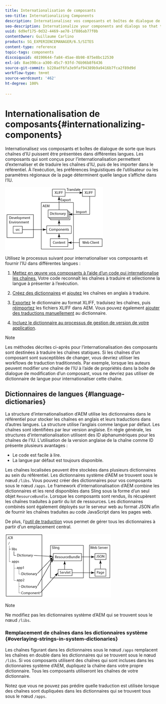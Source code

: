 ```yaml
---
title: Internationalisation de composants
seo-title: Internationalizing Components
description: Internationalisez vos composants et boîtes de dialogue de sorte que leurs chaînes d’IU puissent être présentées dans différentes langues.
seo-description: Internationalize your components and dialogs so that their UI strings can be presented in different languages
uuid: 6d9ef175-0d32-4469-ae78-1f886ab77f0b
contentOwner: Guillaume Carlino
products: SG_EXPERIENCEMANAGER/6.5/SITES
content-type: reference
topic-tags: components
discoiquuid: 48190644-fa84-45ae-8b98-875e8bc12530
exl-id: 8ae398ca-a300-45c7-93fd-76b96b8f6436
source-git-commit: b220adf6fa3e9faf94389b9a9416b7fca2f89d9d
workflow-type: tm+mt
source-wordcount: '462'
ht-degree: 100%

---
```


# Internationalisation de composants{#internationalizing-components}

Internationalisez vos composants et boîtes de dialogue de sorte que leurs chaînes d’IU puissent être présentées dans différentes langues. Les composants qui sont conçus pour l’internationalisation permettent d’externaliser et de traduire les chaînes d’IU, puis de les importer dans le référentiel. À l’exécution, les préférences linguistiques de l’utilisateur ou les paramètres régionaux de la page déterminent quelle langue s’affiche dans l’IU.

![chlimage_1-9](assets/chlimage_1-9a.png)

Utilisez le processus suivant pour internationaliser vos composants et fournir l’IU dans différentes langues :

1. [Mettez en œuvre vos composants à l’aide d’un code qui internationalise les chaînes.](/help/sites-developing/i18n-dev.md) Votre code reconnaît les chaînes à traduire et sélectionne la langue à présenter à l’exécution.
1. [Créez des dictionnaires](/help/sites-developing/i18n-translator.md#creating-a-dictionary) et [ajoutez](/help/sites-developing/i18n-translator.md#adding-changing-and-removing-strings) les chaînes en anglais à traduire.

1. [Exportez](/help/sites-developing/i18n-translator.md#exporting-a-dictionary) le dictionnaire au format XLIFF, traduisez les chaînes, puis [réimportez](/help/sites-developing/i18n-translator.md#importing-a-dictionary) les fichiers XLIFF dans AEM. Vous pouvez également [ajouter des traductions manuellement](/help/sites-developing/i18n-translator.md#editing-translated-strings) au dictionnaire.

1. [Incluez le dictionnaire au processus de gestion de version de votre application](/help/sites-developing/i18n-translator.md#publishing-dictionaries).

>[!NOTE]
>
>Les méthodes décrites ci-après pour l’internationalisation des composants sont destinées à traduire les chaînes statiques. Si les chaînes d’un composant sont susceptibles de changer, vous devriez utiliser les workflows de traduction traditionnels. Par exemple, lorsque les auteurs peuvent modifier une chaîne de l’IU à l’aide de propriétés dans la boîte de dialogue de modification d’un composant, vous ne devriez pas utiliser de dictionnaire de langue pour internationaliser cette chaîne.

## Dictionnaires de langues {#language-dictionaries}

La structure d’internationalisation d’AEM utilise les dictionnaires dans le référentiel pour stocker les chaînes en anglais et leurs traductions dans d’autres langues. La structure utilise l’anglais comme langue par défaut. Les chaînes sont identifiées par leur version anglaise. En règle générale, les structures d’internationalisation utilisent des ID alphanumériques pour les chaînes de l’IU. L’utilisation de la version anglaise de la chaîne comme ID présente plusieurs avantages :

* Le code est facile à lire.
* La langue par défaut est toujours disponible.

Les chaînes localisées peuvent être stockées dans plusieurs dictionnaires au sein du référentiel. Les dictionnaires système d’AEM se trouvent sous le nœud `/libs`. Vous pouvez créer des dictionnaires pour vos composants sous le nœud `/apps`. Le framework d’internationalisation d’AEM combine les dictionnaires et les rend disponibles dans Sling sous la forme d’un seul objet `ResourceBundle`. Lorsque les composants sont rendus, ils récupèrent les chaînes traduites à partir du lot de ressources. Les dictionnaires combinés sont également déployés sur le serveur web au format JSON afin de fournir les chaînes traduites au code JavaScript dans les pages web.

De plus, l’[outil de traduction](/help/sites-developing/i18n-translator.md) vous permet de gérer tous les dictionnaires à partir d’un emplacement central.

![chlimage_1-10](assets/chlimage_1-10a.png)

>[!NOTE]
>
>Ne modifiez pas les dictionnaires système d’AEM qui se trouvent sous le nœud `/libs`.

### Remplacement de chaînes dans les dictionnaires système {#overlaying-strings-in-system-dictionaries}

Les chaînes figurant dans les dictionnaires sous le nœud `/apps` remplacent les chaînes en double dans les dictionnaires qui se trouvent sous le nœud `/libs`. Si vos composants utilisent des chaînes qui sont incluses dans les dictionnaires système d’AEM, dupliquez la chaîne dans votre propre dictionnaire. Tous les composants utiliseront les chaînes de votre dictionnaire.

Notez que vous ne pouvez pas prédire quelle traduction est utilisée lorsque des chaînes sont dupliquées dans les dictionnaires qui se trouvent tous sous le nœud `/apps`.
